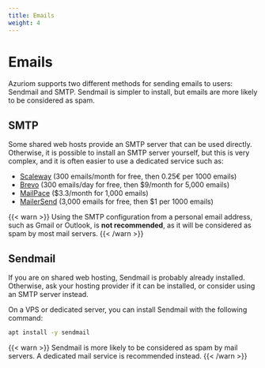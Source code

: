 ```yaml
---
title: Emails
weight: 4
---
```


# Emails

Azuriom supports two different methods for sending emails to users: Sendmail and SMTP.
Sendmail is simpler to install, but emails are more likely to be considered as spam.

## SMTP

Some shared web hosts provide an SMTP server that can be used directly.
Otherwise, it is possible to install an SMTP server yourself, but this is very complex,
and it is often easier to use a dedicated service such as:
* [Scaleway](https://www.scaleway.com/en/transactional-email-tem/) (300 emails/month for free, then 0.25€ per 1000 emails)
* [Brevo](https://www.brevo.com/) (300 emails/day for free, then $9/month for 5,000 emails)
* [MailPace](https://mailpace.com/) ($3.3/month for 1,000 emails)
* [MailerSend](https://www.mailersend.com/) (3,000 emails for free, then $1 per 1000 emails)

{{< warn >}}
Using the SMTP configuration from a personal email address, such as Gmail or Outlook, is **not recommended**, as it will be considered as spam by most mail servers.
{{< /warn >}}

## Sendmail

If you are on shared web hosting, Sendmail is probably already installed.
Otherwise, ask your hosting provider if it can be installed, or consider using an SMTP server instead.

On a VPS or dedicated server, you can install Sendmail with the following command:
```sh
apt install -y sendmail
```

{{< warn >}}
Sendmail is more likely to be considered as spam by mail servers.
A dedicated mail service is recommended instead.
{{< /warn >}}